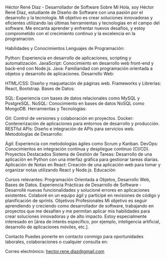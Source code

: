Héctor René Díaz - Desarrollador de Software
Sobre Mí
Hola, soy Héctor René Díaz, estudiante de Diseño de Software con una pasión por el desarrollo y la tecnología. Mi objetivo es crear soluciones innovadoras y eficientes utilizando las últimas herramientas y tecnologías en el campo del software. Me encanta aprender y enfrentar nuevos desafíos, y estoy comprometido con el crecimiento continuo y la excelencia en la programación.

Habilidades y Conocimientos
Lenguajes de Programación:

Python: Experiencia en desarrollo de aplicaciones, scripting y automatización.
JavaScript: Conocimiento en desarrollo web front-end y back-end con Node.js.
Java: Familiaridad con programación orientada a objetos y desarrollo de aplicaciones.
Desarrollo Web:

HTML/CSS: Diseño y maquetación de páginas web.
Frameworks y Librerías: React, Bootstrap.
Bases de Datos:

SQL: Experiencia con bases de datos relacionales como MySQL y PostgreSQL.
NoSQL: Conocimiento en bases de datos NoSQL como MongoDB.
Herramientas y Tecnologías:

Git: Control de versiones y colaboración en proyectos.
Docker: Contenerización de aplicaciones para entornos de desarrollo y producción.
RESTful APIs: Diseño e integración de APIs para servicios web.
Metodologías de Desarrollo:

Ágil: Experiencia con metodologías ágiles como Scrum y Kanban.
DevOps: Conocimientos en integración continua y despliegue continuo (CI/CD).
Proyectos Destacados
Sistema de Gestión de Tareas: Desarrollo de una aplicación en Python con una interfaz gráfica para gestionar tareas diarias.
Aplicación de Notas en React: Creación de una aplicación web para tomar y organizar notas utilizando React y Node.js.
Educación

Cursos relevantes: Programación Orientada a Objetos, Desarrollo Web, Bases de Datos.
Experiencia
Prácticas de Desarrollo de Software -
Desarrollé nuevas funcionalidades y solucioné errores en aplicaciones existentes.
Colaboré en un equipo ágil y participé en revisiones de código y planificación de sprints.
Objetivos Profesionales
Mi objetivo es seguir aprendiendo y creciendo como desarrollador de software, trabajando en proyectos que me desafíen y me permitan aplicar mis habilidades para crear soluciones innovadoras y de alto impacto. Estoy especialmente interesado en [área de interés específico, por ejemplo, inteligencia artificial, desarrollo de aplicaciones móviles, etc.].

Contacto
Puedes ponerte en contacto conmigo para oportunidades laborales, colaboraciones o cualquier consulta en:

Correo electrónico: hector.rene.diaz@gmail.com

